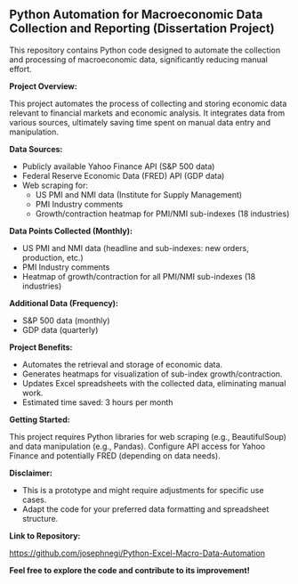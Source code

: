 ## Python Automation for Macroeconomic Data Collection and Reporting (Dissertation Project)

This repository contains Python code designed to automate the collection and processing of macroeconomic data, significantly reducing manual effort.

**Project Overview:**

This project automates the process of collecting and storing economic data relevant to financial markets and economic analysis. It integrates data from various sources, ultimately saving time spent on manual data entry and manipulation.

**Data Sources:**

* Publicly available Yahoo Finance API (S&P 500 data)
* Federal Reserve Economic Data (FRED) API (GDP data)
* Web scraping for:
    * US PMI and NMI data (Institute for Supply Management)
    * PMI Industry comments
    * Growth/contraction heatmap for PMI/NMI sub-indexes (18 industries)

**Data Points Collected (Monthly):**

* US PMI and NMI data (headline and sub-indexes: new orders, production, etc.)
* PMI Industry comments
* Heatmap of growth/contraction for all PMI/NMI sub-indexes (18 industries)

**Additional Data (Frequency):**

* S&P 500 data (monthly)
* GDP data (quarterly)

**Project Benefits:**

* Automates the retrieval and storage of economic data.
* Generates heatmaps for visualization of sub-index growth/contraction.
* Updates Excel spreadsheets with the collected data, eliminating manual work.
* Estimated time saved: 3 hours per month

**Getting Started:**

This project requires Python libraries for web scraping (e.g., BeautifulSoup) and data manipulation (e.g., Pandas). Configure API access for Yahoo Finance and potentially FRED (depending on data needs).

**Disclaimer:**

* This is a prototype and might require adjustments for specific use cases.
* Adapt the code for your preferred data formatting and spreadsheet structure.

**Link to Repository:**

https://github.com/josephnegi/Python-Excel-Macro-Data-Automation

**Feel free to explore the code and contribute to its improvement!**
